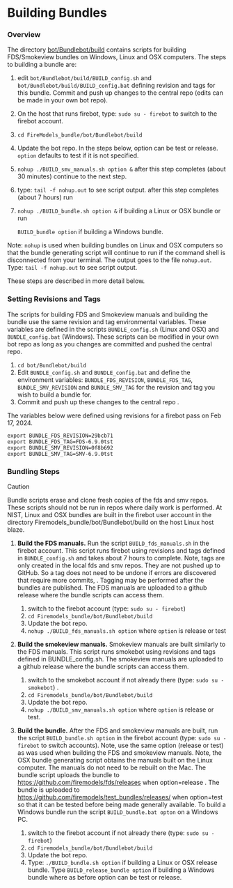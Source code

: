 
#  Building Bundles

### Overview

The directory [bot/Bundlebot/build](https://github.com/firemodels/bot/tree/master/Bundlebot/build) contains scripts for building FDS/Smokeview bundles on Windows, Linux and OSX computers. The steps to building a bundle are: 

   1. edit `bot/Bundlebot/build/BUILD_config.sh` and `bot/Bundlebot/build/BUILD_config.bat` defining revision and tags for this bundle.  Commit and push up changes to the central repo (edits can be made in your own bot repo).
   2. On the host that runs firebot, type: `sudo su - firebot` to switch to the firebot account.
   3. `cd FireModels_bundle/bot/Bundlebot/build`
   4. Update the bot repo. In the steps below, option can be test or release. `option` defaults to test if it is not specified.
   5. `nohup ./BUILD_smv_manuals.sh option &`
   after this step completes (about 30 minutes) continue to the next step.
   6. type: `tail -f nohup.out` to see script output.
   after this step completes (about 7 hours) run 
   7. `nohup ./BUILD_bundle.sh option &` if building a Linux or OSX bundle or run
      
      `BUILD_bundle option` if building a Windows bundle.
      
Note: `nohup` is used when building bundles on Linux and OSX computers so that the bundle generating script will continue to run if the command shell is disconnected from your terminal.  The output goes to the file `nohup.out`. Type: `tail -f nohup.out` to see script output.

These steps are described in more detail below.

### Setting Revisions and Tags  

The scripts for building FDS and Smokeview manuals and building the bundle use the same revision and tag environmental variables.  These variables are defined in the scripts `BUNDLE_config.sh` (Linux and OSX) and `BUNDLE_config.bat` (Windows).  These scripts can be modified in your own bot repo as long as you changes are committed and pushed the central repo.
1. `cd bot/Bundlebot/build`
2. Edit `BUNDLE_config.sh` and `BUNDLE_config.bat` and define the environment variables: `BUNDLE_FDS_REVISION`, `BUNDLE_FDS_TAG`, `BUNDLE_SMV_REVISION` and `BUNDLE_SMV_TAG` for the revision and tag you wish to build a bundle for.
3. Commit and push up these changes to the central repo .

The variables below were defined using revisions for a firebot pass on Feb 17, 2024. 
```
export BUNDLE_FDS_REVISION=29bcb71
export BUNDLE_FDS_TAG=FDS-6.9.0tst
export BUNDLE_SMV_REVISION=0f8b692
export BUNDLE_SMV_TAG=SMV-6.9.0tst
```

### Bundling Steps

> [!CAUTION]
> Bundle scripts erase and clone fresh copies of the fds and smv repos. These scripts should not be run in repos where daily work is performed.  At NIST, Linux and OSX bundles are built in the firebot user account in the directory Firemodels_bundle/bot/Bundlebot/build on the host Linux host blaze.

1. **Build the FDS manuals.** Run the script `BUILD_fds_manuals.sh` in the firebot account.  This script runs firebot using revisions and tags defined in `BUNDLE_config.sh` and takes about 7 hours to complete.  Note, tags are only created in the local fds and smv repos.  They are not pushed up to GitHub. So a tag does not need to be undone if errors are discovered that require more commits, . Tagging may be performed after the bundles are published. The FDS manuals are uploaded to a github release where the bundle scripts can access them.
   1. switch to the firebot account (type: `sudo su - firebot`)
   2. `cd Firemodels_bundle/bot/Bundlebot/build`
   3. Update the bot repo.
   4. `nohup ./BUILD_fds_manuals.sh option`
      where `option` is release or test

2. **Build the smokeview manuals.** Smokeview manuals are built similarly to the FDS manuals. This script runs smokebot using revisions and tags defined in BUNDLE_config.sh.  The smokeview manuals are uploaded to a github release where the bundle scripts can access them.
   1. switch to the smokebot account if not already there (type: `sudo su - smokebot`) . 
   2. `cd Firemodels_bundle/bot/Bundlebot/build`
   3. Update the bot repo.
   4. `nohup ./BUILD_smv_manuals.sh option`
      where `option` is release or test.

3. **Build the bundle.**  After the FDS and smokeview manuals are built, run the script `BUILD_bundle.sh option`  in the firebot account (type: `sudo su - firebot` to switch accounts).  Note, use the same option (release or test) as was used when building the FDS and smokeview manuals. Note, the OSX bundle generating script obtains the manuals built on the Linux computer. The manuals do not need to be rebuilt on the Mac.  The bundle script uploads the bundle to https://github.com/firemodels/fds/releases when option=release . The bundle is uploaded to https://github.com/firemodels/test_bundles/releases/ when option=test so that it can be tested before being made generally available.  To build a Windows bundle run the script `BUILD_bundle.bat opton` on a Windows PC.
   1. switch to the firebot account if not already there (type: `sudo su - firebot`)
   2. `cd Firemodels_bundle/bot/Bundlebot/build`
   3. Update the bot repo.
   4. Type: `./BUILD_bundle.sh option` if building a Linux or OSX release bundle. Type `BUILD_release_bundle option` if building a Windows bundle where as before option can be test or release.
  
